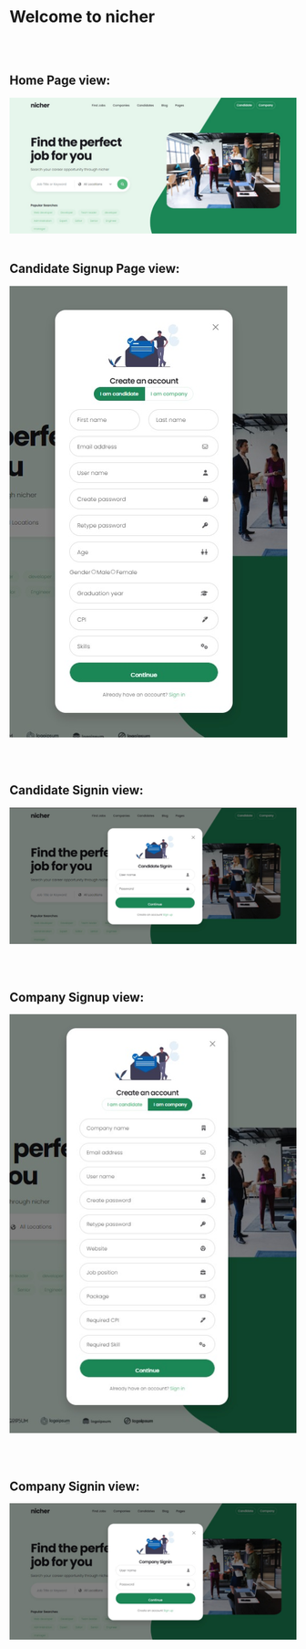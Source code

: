 # Welcome to nicher

<br><br>
## Home Page view:
![Home Page](/images/homepage.jpeg "Home Page")
<br><br>

## Candidate Signup Page view:
![candidate_signup](/images/candidate_signup.jpeg "candidate_signup")

<br><br>
## Candidate Signin view:
![candidate_signin](/images/candidate_signin.jpeg "candidate_signin")


<br><br>
## Company Signup view:
![company_signup](/images/company_signup.jpeg "company_signup")

<br><br>
## Company Signin view:
![company_signin](/images/company_signin.jpeg "company_signin")

